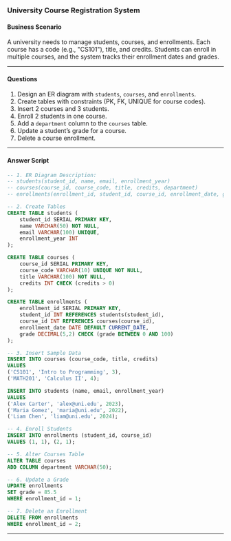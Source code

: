 ### University Course Registration System  

#### **Business Scenario**  
A university needs to manage students, courses, and enrollments. Each course has a code (e.g., "CS101"), title, and credits. Students can enroll in multiple courses, and the system tracks their enrollment dates and grades.  

---

#### **Questions**  
1. Design an ER diagram with `students`, `courses`, and `enrollments`.  
2. Create tables with constraints (PK, FK, UNIQUE for course codes).  
3. Insert 2 courses and 3 students.  
4. Enroll 2 students in one course.  
5. Add a `department` column to the `courses` table.  
6. Update a student’s grade for a course.  
7. Delete a course enrollment.  

---

#### **Answer Script**  
```sql
-- 1. ER Diagram Description:
-- students(student_id, name, email, enrollment_year)
-- courses(course_id, course_code, title, credits, department)
-- enrollments(enrollment_id, student_id, course_id, enrollment_date, grade)

-- 2. Create Tables
CREATE TABLE students (
    student_id SERIAL PRIMARY KEY,
    name VARCHAR(50) NOT NULL,
    email VARCHAR(100) UNIQUE,
    enrollment_year INT
);

CREATE TABLE courses (
    course_id SERIAL PRIMARY KEY,
    course_code VARCHAR(10) UNIQUE NOT NULL,
    title VARCHAR(100) NOT NULL,
    credits INT CHECK (credits > 0)
);

CREATE TABLE enrollments (
    enrollment_id SERIAL PRIMARY KEY,
    student_id INT REFERENCES students(student_id),
    course_id INT REFERENCES courses(course_id),
    enrollment_date DATE DEFAULT CURRENT_DATE,
    grade DECIMAL(5,2) CHECK (grade BETWEEN 0 AND 100)
);

-- 3. Insert Sample Data
INSERT INTO courses (course_code, title, credits) 
VALUES 
('CS101', 'Intro to Programming', 3),
('MATH201', 'Calculus II', 4);

INSERT INTO students (name, email, enrollment_year) 
VALUES 
('Alex Carter', 'alex@uni.edu', 2023),
('Maria Gomez', 'maria@uni.edu', 2022),
('Liam Chen', 'liam@uni.edu', 2024);

-- 4. Enroll Students
INSERT INTO enrollments (student_id, course_id) 
VALUES (1, 1), (2, 1);

-- 5. Alter Courses Table
ALTER TABLE courses 
ADD COLUMN department VARCHAR(50);

-- 6. Update a Grade
UPDATE enrollments 
SET grade = 85.5 
WHERE enrollment_id = 1;

-- 7. Delete an Enrollment
DELETE FROM enrollments 
WHERE enrollment_id = 2;
```

---

